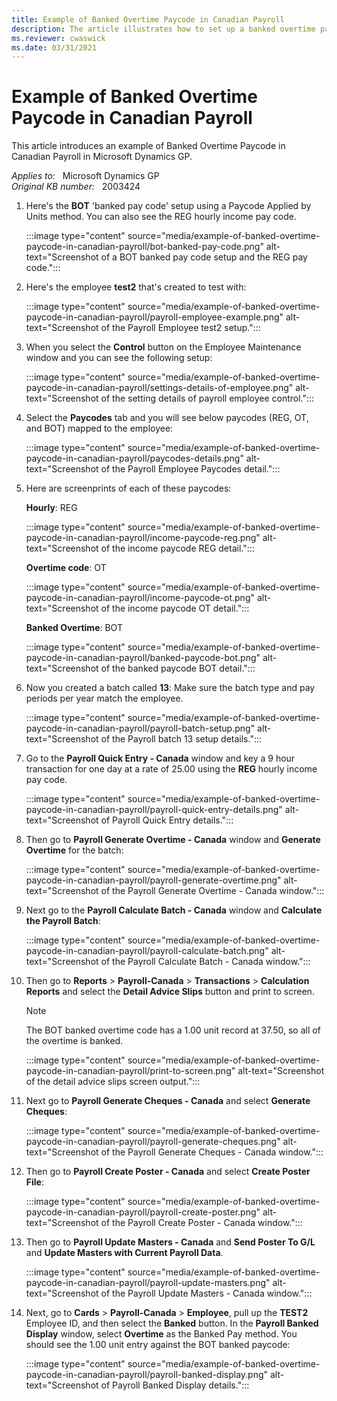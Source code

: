 ```yaml
---
title: Example of Banked Overtime Paycode in Canadian Payroll
description: The article illustrates how to set up a banked overtime pay accrual in Canadian Payroll with the calculation based on Units in Microsoft Dynamics GP.
ms.reviewer: cwaswick
ms.date: 03/31/2021
---
```

# Example of Banked Overtime Paycode in Canadian Payroll

This article introduces an example of Banked Overtime Paycode in Canadian Payroll in Microsoft Dynamics GP.

_Applies to:_ &nbsp; Microsoft Dynamics GP  
_Original KB number:_ &nbsp; 2003424

1. Here's the **BOT** 'banked pay code' setup using a Paycode Applied by Units method. You can also see the REG hourly income pay code.

   :::image type="content" source="media/example-of-banked-overtime-paycode-in-canadian-payroll/bot-banked-pay-code.png" alt-text="Screenshot of a BOT banked pay code setup and the REG pay code.":::

2. Here's the employee **test2** that's created to test with:

   :::image type="content" source="media/example-of-banked-overtime-paycode-in-canadian-payroll/payroll-employee-example.png" alt-text="Screenshot of the Payroll Employee test2 setup.":::

3. When you select the **Control** button on the Employee Maintenance window and you can see the following setup:

   :::image type="content" source="media/example-of-banked-overtime-paycode-in-canadian-payroll/settings-details-of-employee.png" alt-text="Screenshot of the setting details of payroll employee control.":::

4. Select the **Paycodes** tab and you will see below paycodes (REG, OT, and BOT) mapped to the employee:

   :::image type="content" source="media/example-of-banked-overtime-paycode-in-canadian-payroll/paycodes-details.png" alt-text="Screenshot of the Payroll Employee Paycodes detail.":::

5. Here are screenprints of each of these paycodes:

    **Hourly**: REG

   :::image type="content" source="media/example-of-banked-overtime-paycode-in-canadian-payroll/income-paycode-reg.png" alt-text="Screenshot of the income paycode REG detail.":::

    **Overtime code**: OT

    :::image type="content" source="media/example-of-banked-overtime-paycode-in-canadian-payroll/income-paycode-ot.png" alt-text="Screenshot of the income paycode OT detail.":::

    **Banked Overtime**: BOT

    :::image type="content" source="media/example-of-banked-overtime-paycode-in-canadian-payroll/banked-paycode-bot.png" alt-text="Screenshot of the banked paycode BOT detail.":::

6. Now you created a batch called **13**: Make sure the batch type and pay periods per year match the employee.

   :::image type="content" source="media/example-of-banked-overtime-paycode-in-canadian-payroll/payroll-batch-setup.png" alt-text="Screenshot of the Payroll batch 13 setup details.":::

7. Go to the **Payroll Quick Entry - Canada** window and key a 9 hour transaction for one day at a rate of 25.00 using the **REG** hourly income pay code.

   :::image type="content" source="media/example-of-banked-overtime-paycode-in-canadian-payroll/payroll-quick-entry-details.png" alt-text="Screenshot of Payroll Quick Entry details.":::

8. Then go to **Payroll Generate Overtime - Canada** window and **Generate Overtime** for the batch:

   :::image type="content" source="media/example-of-banked-overtime-paycode-in-canadian-payroll/payroll-generate-overtime.png" alt-text="Screenshot of the Payroll Generate Overtime - Canada window.":::

9. Next go to the **Payroll Calculate Batch - Canada** window and **Calculate the Payroll Batch**:

   :::image type="content" source="media/example-of-banked-overtime-paycode-in-canadian-payroll/payroll-calculate-batch.png" alt-text="Screenshot of the Payroll Calculate Batch - Canada window.":::

10. Then go to **Reports** > **Payroll-Canada** > **Transactions** > **Calculation Reports** and select the **Detail Advice Slips** button and print to screen.

    > [!NOTE]
    > The BOT banked overtime code has a 1.00 unit record at 37.50, so all of the overtime is banked.

    :::image type="content" source="media/example-of-banked-overtime-paycode-in-canadian-payroll/print-to-screen.png" alt-text="Screenshot of the detail advice slips screen output.":::

11. Next go to **Payroll Generate Cheques - Canada** and select **Generate Cheques**:

    :::image type="content" source="media/example-of-banked-overtime-paycode-in-canadian-payroll/payroll-generate-cheques.png" alt-text="Screenshot of the Payroll Generate Cheques - Canada window.":::

12. Then go to **Payroll Create Poster - Canada** and select **Create  Poster File**:

    :::image type="content" source="media/example-of-banked-overtime-paycode-in-canadian-payroll/payroll-create-poster.png" alt-text="Screenshot of the Payroll Create Poster - Canada window.":::

13. Then go to **Payroll Update Masters - Canada** and **Send Poster To G/L** and **Update Masters with Current Payroll Data**.

    :::image type="content" source="media/example-of-banked-overtime-paycode-in-canadian-payroll/payroll-update-masters.png" alt-text="Screenshot of the Payroll Update Masters - Canada window.":::

14. Next, go to **Cards** > **Payroll-Canada** > **Employee**, pull up the **TEST2** Employee ID, and then select the **Banked** button. In the **Payroll Banked Display** window, select **Overtime** as the Banked Pay method. You should see the 1.00 unit entry against the BOT banked paycode:

    :::image type="content" source="media/example-of-banked-overtime-paycode-in-canadian-payroll/payroll-banked-display.png" alt-text="Screenshot of Payroll Banked Display details.":::
